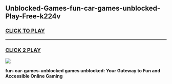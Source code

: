 
## Unblocked-Games-fun-car-games-unblocked-Play-Free-k224v
<h3>
<a href="https://premium76.site?title=fun-car-games-unblocked&ref=18A">CLICK TO PLAY</a></h3>
<hr>

<h3>
<a href="https://premium76.site?title=fun-car-games-unblocked&ref=18A">CLICK 2 PLAY</a>
  
</h3>

<a href="https://premium76.site?title=fun-car-games-unblocked&ref=18A"><img src="https://clearcache.store/games.png"></a>


**fun-car-games-unblocked games unblocked: Your Gateway to Fun and Accessible Online Gaming**
